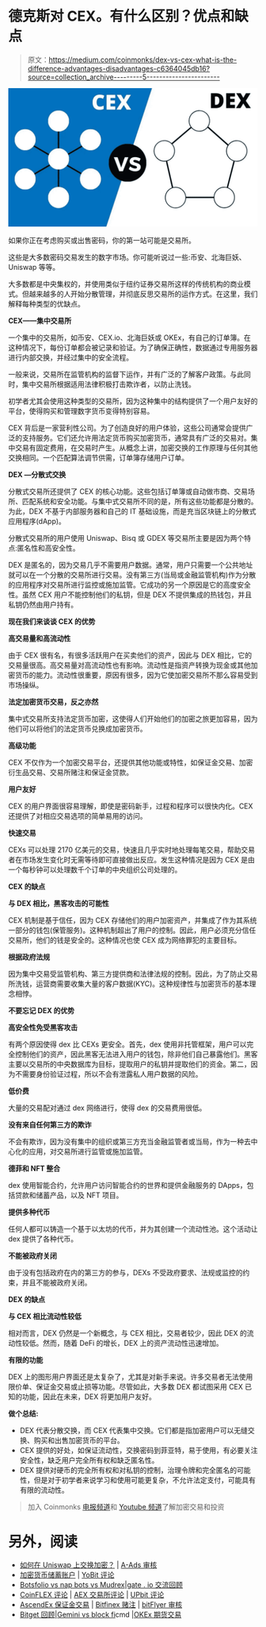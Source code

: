 # 德克斯对 CEX。有什么区别？优点和缺点

> 原文：<https://medium.com/coinmonks/dex-vs-cex-what-is-the-difference-advantages-disadvantages-c6364045db16?source=collection_archive---------5----------------------->

![](img/93aac77869916523e23366799fe1c3a8.png)

如果你正在考虑购买或出售密码，你的第一站可能是交易所。

这些是大多数密码交易发生的数字市场。你可能听说过一些:币安、北海巨妖、Uniswap 等等。

大多数都是中央集权的，并使用类似于纽约证券交易所这样的传统机构的商业模式。但越来越多的人开始分散管理，并彻底反思交易所的运作方式。在这里，我们解释每种类型的优缺点。

**CEX——集中交易所**

一个集中的交易所，如币安、CEX.io、北海巨妖或 OKEx，有自己的订单簿。在这种情况下，每份订单都会被记录和验证。为了确保正确性，数据通过专用服务器进行内部交换，并经过集中的安全流程。

一般来说，交易所在监管机构的监督下运作，并有广泛的了解客户政策。与此同时，集中交易所根据适用法律积极打击欺诈者，以防止洗钱。

初学者尤其会使用这种类型的交易所，因为这种集中的结构提供了一个用户友好的平台，使得购买和管理数字货币变得特别容易。

CEX 背后是一家营利性公司。为了创造良好的用户体验，这些公司通常会提供广泛的支持服务。它们还允许用法定货币购买加密货币，通常具有广泛的交易对。集中交易有固定费用，在交易时产生。从概念上讲，加密交换的工作原理与任何其他交换相同。一个匹配算法调节供需，订单簿存储用户订单。

**DEX —分散式交换**

分散式交易所还提供了 CEX 的核心功能。这些包括订单簿或自动做市商、交易场所、匹配系统和安全功能。与集中式交易所不同的是，所有这些功能都是分散的。为此，DEX 不基于内部服务器和自己的 IT 基础设施，而是充当区块链上的分散式应用程序(dApp)。

分散式交易所的用户使用 Uniswap、Bisq 或 GDEX 等交易所主要是因为两个特点:匿名性和高安全性。

DEX 是匿名的，因为交易几乎不需要用户数据。通常，用户只需要一个公共地址就可以在一个分散的交易所进行交易。没有第三方(当局或金融监管机构)作为分散的应用程序对交易所进行监控或施加监管。它成功的另一个原因是它的高度安全性。虽然 CEX 用户不能控制他们的私钥，但是 DEX 不提供集成的热钱包，并且私钥仍然由用户持有。

**现在我们来谈谈 CEX 的优势**

**高交易量和高流动性**

由于 CEX 很有名，有很多活跃用户在买卖他们的资产，因此与 DEX 相比，它的交易量很高。高交易量对高流动性也有影响。流动性是指资产转换为现金或其他加密货币的能力。流动性很重要，原因有很多，因为它使加密交易所不那么容易受到市场操纵。

**法定加密货币交易，反之亦然**

集中式交易所支持法定货币加密，这使得人们开始他们的加密之旅更加容易，因为他们可以将他们的法定货币兑换成加密货币。

**高级功能**

CEX 不仅作为一个加密交易平台，还提供其他功能或特性，如保证金交易、加密衍生品交易、交易所赌注和保证金贷款。

**用户友好**

CEX 的用户界面很容易理解，即使是密码新手，过程和程序可以很快内化。CEX 还提供了对相应交易选项的简单易用的访问。

**快速交易**

CEXs 可以处理 2170 亿美元的交易，快速且几乎实时地处理每笔交易，帮助交易者在市场发生变化时无需等待即可直接做出反应。发生这种情况是因为 CEX 是由一个每秒钟可以处理数千个订单的中央组织公司处理的。

**CEX 的缺点**

**与 DEX 相比，黑客攻击的可能性**

CEX 机制是基于信任，因为 CEX 存储他们的用户加密资产，并集成了作为其系统一部分的钱包(保管服务)。这种机制超出了用户的控制。因此，用户必须充分信任交易所，他们的钱是安全的。这种情况也使 CEX 成为网络罪犯的主要目标。

**根据政府法规**

因为集中交易受监管机构、第三方提供商和法律法规的控制。因此，为了防止交易所洗钱，运营商需要收集大量的客户数据(KYC)。这种规律性与加密货币的基本理念相悖。

**不要忘记 DEX 的优势**

**高安全性免受黑客攻击**

有两个原因使得 dex 比 CEXs 更安全。首先，dex 使用非托管框架，用户可以完全控制他们的资产，因此黑客无法进入用户的钱包，除非他们自己暴露他们。黑客主要以交易所的中央数据库为目标，提取用户的私钥并提取他们的资金。第二，因为不需要身份验证过程，所以不会有泄露私人用户数据的风险。

**低价费**

大量的交易配对通过 dex 网络进行，使得 dex 的交易费用很低。

**没有来自任何第三方的欺诈**

不会有欺诈，因为没有集中的组织或第三方充当金融监管者或当局，作为一种去中心化的应用，对交易所进行监管或施加监管。

**德菲和 NFT 整合**

dex 使用智能合约，允许用户访问智能合约的世界和提供金融服务的 DApps，包括贷款和储蓄产品，以及 NFT 项目。

**提供多种代币**

任何人都可以铸造一个基于以太坊的代币，并为其创建一个流动性池。这个活动让 dex 提供了各种代币。

**不能被政府关闭**

由于没有包括政府在内的第三方的参与，DEXs 不受政府要求、法规或监控的约束，并且不能被政府关闭。

**DEX 的缺点**

**与 CEX 相比流动性较低**

相对而言，DEX 仍然是一个新概念，与 CEX 相比，交易者较少，因此 DEX 的流动性较低。然而，随着 DeFi 的增长，DEX 上的资产流动性迅速增加。

**有限的功能**

DEX 上的图形用户界面还是太复杂了，尤其是对新手来说。许多交易者无法使用限价单、保证金交易或止损等功能。尽管如此，大多数 DEX 都试图采用 CEX 已知的功能，因此在未来，DEX 将更加用户友好。

**做个总结:**

*   DEX 代表分散交换，而 CEX 代表集中交换。它们都是指加密用户可以无缝交换、购买和出售加密货币的平台。
*   CEX 提供的好处，如保证流动性，交换密码到菲亚特，易于使用，有必要关注安全性，缺乏用户完全所有权和缺乏匿名性。
*   DEX 提供对硬币的完全所有权和对私钥的控制，治理令牌和完全匿名的可能性，但是对于初学者来说学习和使用可能更复杂，不允许法定支付，可能具有有限的流动性。

> 加入 Coinmonks [电报频道](https://t.me/coincodecap)和 [Youtube 频道](https://www.youtube.com/c/coinmonks/videos)了解加密交易和投资

# 另外，阅读

*   [如何在 Uniswap 上交换加密？](https://coincodecap.com/swap-crypto-on-uniswap) | [A-Ads 审核](https://coincodecap.com/a-ads-review)
*   [加密货币储蓄账户](/coinmonks/cryptocurrency-savings-accounts-be3bc0feffbf) | [YoBit 评论](/coinmonks/yobit-review-175464162c62)
*   [Botsfolio vs nap bots vs Mudrex](/coinmonks/botsfolio-vs-napbots-vs-mudrex-c81344970c02)|[gate . io 交流回顾](/coinmonks/gate-io-exchange-review-61bf87b7078f)
*   [CoinFLEX 评论](https://coincodecap.com/coinflex-review) | [AEX 交易所评论](https://coincodecap.com/aex-exchange-review) | [UPbit 评论](https://coincodecap.com/upbit-review)
*   [AscendEx 保证金交易](https://coincodecap.com/ascendex-margin-trading) | [Bitfinex 赌注](https://coincodecap.com/bitfinex-staking) | [bitFlyer 审核](https://coincodecap.com/bitflyer-review)
*   [Bitget 回顾](https://coincodecap.com/bitget-review)|[Gemini vs block fi](https://coincodecap.com/gemini-vs-blockfi)cmd |[OKEx 期货交易](https://coincodecap.com/okex-futures-trading)